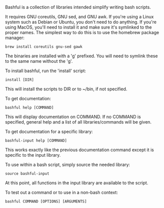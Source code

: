 Bashful is a collection of libraries intended simplify writing bash scripts.

It requires GNU coreutils, GNU sed, and GNU awk. If you're using a Linux system such as Debian or
Ubuntu, you don't need to do anything. If you're using MacOS, you'll need to
install it and make sure it's symlinked to the proper names. The simplest way
to do this is to use the homebrew package manager:

    brew install coreutils gnu-sed gawk

The binaries are installed with a 'g' prefixed. You will need to symlink these
to the same name without the 'g'.

To install bashful, run the 'install' script:

    install [DIR]

This will install the scripts to DIR or to ~/bin, if not specified.

To get documentation:

    bashful help [COMMAND]

This will display documentation on COMMAND. If no COMMAND is specified,
general help and a list of all libraries/commands will be given.

To get documentation for a specific library:

    bashful-input help [COMMAND]

This works exactly like the previous documentation command except it is
specific to the input library.

To use within a bash script, simply source the needed library:

    source bashful-input

At this point, all functions in the input library are available to the script.

To test out a command or to use in a non-bash context:

    bashful COMMAND [OPTIONS] [ARGUMENTS]
